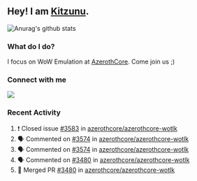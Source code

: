 ## Hey! I am [Kitzunu](https://Github.com/Kitzunu).

![Anurag's github stats](https://github-readme-stats.kitzunu.vercel.app/api?username=Kitzunu&show_icons=true)

### What do I do?

I focus on WoW Emulation at [AzerothCore](https://Github.com/AzerothCore). Come join us ;)

### Connect with me
[![](https://img.shields.io/badge/AzerothCore%20Discord-Connect%20with%20me!-green)](https://discord.com/invite/gkt4y2x)

### Recent Activity

<!--START_SECTION:activity-->
1. ❗️ Closed issue [#3583](https://github.com/azerothcore/azerothcore-wotlk/issues/3583) in [azerothcore/azerothcore-wotlk](https://github.com/azerothcore/azerothcore-wotlk)
2. 🗣 Commented on [#3574](https://github.com/azerothcore/azerothcore-wotlk/issues/3574) in [azerothcore/azerothcore-wotlk](https://github.com/azerothcore/azerothcore-wotlk)
3. 🗣 Commented on [#3574](https://github.com/azerothcore/azerothcore-wotlk/issues/3574) in [azerothcore/azerothcore-wotlk](https://github.com/azerothcore/azerothcore-wotlk)
4. 🗣 Commented on [#3480](https://github.com/azerothcore/azerothcore-wotlk/issues/3480) in [azerothcore/azerothcore-wotlk](https://github.com/azerothcore/azerothcore-wotlk)
5. 🎉 Merged PR [#3480](https://github.com/azerothcore/azerothcore-wotlk/pull/3480) in [azerothcore/azerothcore-wotlk](https://github.com/azerothcore/azerothcore-wotlk)
<!--END_SECTION:activity-->
